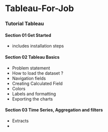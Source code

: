 # Tableau-For-Job

### Tutorial Tableau 
#### Section 01 Get Started 
- includes installation steps


#### Section 02 Tableau Basics 
- Problem statement
- How to load the dataset ?
- Navigation fields
- Creating Calculated Field
- Colors
- Labels and formatting
- Exporting the charts

#### Section 03 Time Series, Aggregation and filters 
- Extracts
- 
